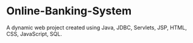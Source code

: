 # Online-Banking-System
A dynamic web project created using Java, JDBC, Servlets, JSP, HTML, CSS, JavaScript, SQL.
